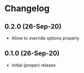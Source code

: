 # Changelog

## 0.2.0 (26-Sep-20)

* Allow to override options properly

## 0.1.0 (26-Sep-20)

* Initial (proper) release
